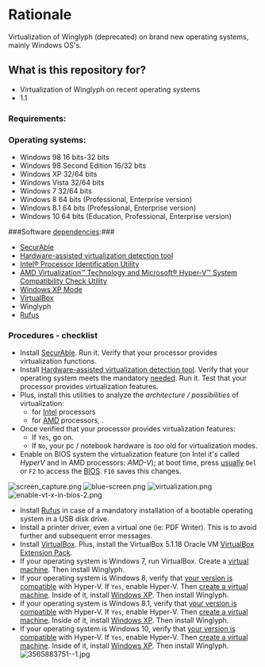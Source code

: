 # Rationale #

Virtualization of Winglyph (deprecated) on brand new operating systems, mainly Windows OS's.

## What is this repository for? ##

* Virtualization of Winglyph on recent operating systems
* 1.1

### Requirements: ###

### Operating systems: ###
* Windows 98 16 bits-32 bits
* Windows 98 Second Edition 16/32 bits
* Windows XP 32/64 bits
* Windows Vista 32/64 bits
* Windows 7 32/64 bits
* Windows 8 64 bits (Professional, Enterprise version)
* Windows 8.1 64 bits (Professional, Enterprise version)
* Windows 10 64 bits (Education, Professional, Enterprise version)

###Software [dependencies](http://www.ibm.com/support/knowledgecenter/SS2GNX_5.1.1/com.ibm.tivoli.tpm.sft.doc/software/csfm_reqcap.html):###
* [SecurAble](https://www.grc.com/securable.htm)
* [Hardware-assisted virtualization detection tool](https://www.microsoft.com/en-us/download/details.aspx?id=592)
* [Intel® Processor Identification Utility](https://downloadcenter.intel.com/download/7838)
* [AMD Virtualization™ Technology and Microsoft® Hyper-V™ System Compatibility Check Utility](http://download.amd.com/techdownloads/AMD-VwithRVI_Hyper-V_CompatibilityUtility.zip)
* [Windows XP Mode](https://www.microsoft.com/es-ar/download/details.aspx?id=8002)
* [VirtualBox](https://www.virtualbox.org/wiki/Downloads)
* Winglyph
* [Rufus](https://rufus.akeo.ie/#ref2)

### Procedures - checklist ###
* Install [SecurAble](https://www.grc.com/securable.htm). Run it. Verify that your processor provides virtualization functions. 
* Install [Hardware-assisted virtualization detection tool](https://www.microsoft.com/en-us/download/details.aspx?id=592). Verify that your operating system meets the mandatory [needed](https://bitbucket.org/imhicihu/virtualization-winglyph/issues/13/software-workflow-hardware-assisted). Run it. Test that your processor provides virtualization features. 
* Plus, install this utilities to analyze the *architecture / possibilities* of virtualization: 
    - for [Intel](https://downloadcenter.intel.com/download/7838) processors 
    - for [AMD](http://download.amd.com/techdownloads/AMD-V_Hyper-V_Compatibility_Check_Utility.zip) processors, .
* Once verified that your processor provides virtualization features: 
    - If `Yes`, go on. 
    - If `No`, your pc / notebook hardware is *too* old for virtualization modes.
* Enable on BIOS system the virtualization feature (on Intel it's called *HyperV* and in AMD processors: *AMD-V*); at boot time, press [usually](https://www.lifewire.com/bios-setup-utility-access-keys-for-popular-motherboards-2624462) `Del` or `F2` to access the [BIOS](http://www.pcworld.com/article/241032/how_to_enter_your_pcs_bios.html). `F10` saves this changes.

![screen_capture.png](https://bitbucket.org/repo/ekyaeEE/images/4279029375-screen_capture.png)
![blue-screen.png](https://bitbucket.org/repo/ekyaeEE/images/3041964421-blue-screen.png)
![virtualization.png](https://bitbucket.org/repo/ekyaeEE/images/1477597896-virtualization.png)
![enable-vt-x-in-bios-2.png](https://bitbucket.org/repo/ekyaeEE/images/2769097956-enable-vt-x-in-bios-2.png)
* Install [Rufus](https://rufus.akeo.ie/#ref2) in case of a mandatory installation of a bootable operating system in a USB disk drive.
* Install a printer driver, even a virtual one (ie: PDF Writer). This is to avoid further and subsequent error messages.
* Install [VirtualBox](https://www.virtualbox.org/wiki/Downloads). Plus, install the VirtualBox 5.1.18 Oracle VM [VirtualBox Extension Pack](https://www.virtualbox.org/wiki/Downloads).
* If your operating system is Windows 7, run VirtualBox. Create a [virtual machine](https://bitbucket.org/imhicihu/virtualization-winglyph/issues/24/workflow-software-creation-and). Then install Winglyph.
* If your operating system is Windows 8, verify that [your version is compatible](https://bitbucket.org/imhicihu/virtualization-winglyph/issues/22/software-workflow-operating-systems) with Hyper-V. If `Yes`, enable Hyper-V. Then [create a virtual machine](https://bitbucket.org/imhicihu/virtualization-winglyph/issues/23/workflow-creation-of-a-virtual-machine). Inside of it, install [Windows XP](https://bitbucket.org/imhicihu/virtualization-winglyph/issues/6/workflow-deprecated-windows-xp-testing). Then install Winglyph.
* If your operating system is Windows 8.1, verify that [your version is compatible](https://bitbucket.org/imhicihu/virtualization-winglyph/issues/22/software-workflow-operating-systems) with Hyper-V. If `Yes`, enable Hyper-V. Then [create a virtual machine](https://bitbucket.org/imhicihu/virtualization-winglyph/issues/23/workflow-creation-of-a-virtual-machine). Inside of it, install [Windows XP](https://bitbucket.org/imhicihu/virtualization-winglyph/issues/6/workflow-deprecated-windows-xp-testing). Then install Winglyph.
* If your operating system is Windows 10, verify that [your version is compatible](https://bitbucket.org/imhicihu/virtualization-winglyph/issues/22/software-workflow-operating-systems) with Hyper-V. If `Yes`, enable Hyper-V. Then [create a virtual machine](https://bitbucket.org/imhicihu/virtualization-winglyph/issues/23/workflow-creation-of-a-virtual-machine). Inside of it, install [Windows XP](https://bitbucket.org/imhicihu/virtualization-winglyph/issues/6/workflow-deprecated-windows-xp-testing). Then install Winglyph.
![3565883751--1.jpg](https://bitbucket.org/repo/5XLMqG/images/2334307157-3565883751--1.jpg)